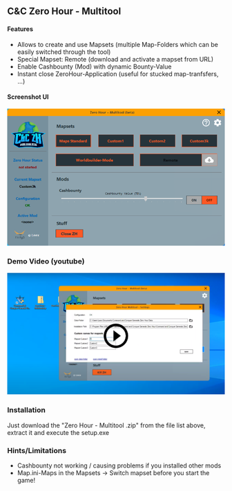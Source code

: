 ## C&C Zero Hour - Multitool

#### Features
- Allows to create and use Mapsets (multiple Map-Folders which can be easily switched through the tool) 
- Special Mapset: Remote (download and activate a mapset from URL)
- Enable Cashbounty (Mod) with dynamic Bounty-Value
- Instant close ZeroHour-Application (useful for stucked map-tranfsfers, ...)

#### Screenshot UI
![sceenshot-ui](https://github.com/leex279/zh-multitool-release/blob/main/res/thumb-beta2.png)

### Demo Video (youtube)
[![youtube-video](https://github.com/leex279/zh-multitool-release/blob/main/res/thumb-video.png)](https://www.youtube.com/watch?v=2JEKOlRzbQs)

### Installation
Just download the "Zero Hour - Multitool <version>.zip" from the file list above, extract it and execute the setup.exe

### Hints/Limitations
- Cashbounty not working / causing problems if you installed other mods
- Map.ini-Maps in the Mapsets 
	-> Switch mapset before you start the game!






